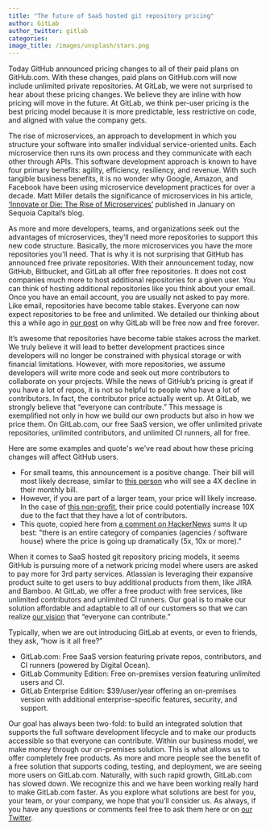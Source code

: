 ```yaml
---
title: "The future of SaaS hosted git repository pricing"
author: GitLab
author_twitter: gitlab
categories: 
image_title: /images/unsplash/stars.png
---
```


Today GitHub announced pricing changes to all of their paid plans on GitHub.com. With these 
changes, paid plans on GitHub.com will now include unlimited private repositories. At GitLab,
we were not surprised to hear about these pricing changes. We believe they are inline with 
how pricing will move in the future. At GitLab, we think per-user pricing is the best pricing 
model because it is more predictable, less restrictive on code, and aligned with value the 
company gets.

<!-- more -->

The rise of microservices, an approach to development in which you structure your software 
into smaller individual service-oriented units. Each microservice then runs its own process 
and they communicate with each other through APIs. This software development approach is known 
to have four primary benefits: agility, efficiency, resiliency, and revenue. With such tangible 
business benefits, it is no wonder why Google, Amazon, and Facebook have been using microservice
development practices for over a decade. Matt Miller details the significance of microservices 
in his article, [‘Innovate or Die: The Rise of Microservices’](https://www.sequoiacap.com/article/build-us-microservices/) published in January on Sequoia 
Capital’s blog.

As more and more developers, teams, and organizations seek out the advantages of microservices, 
they’ll need more repositories to support this new code structure. Basically, the more microservices 
you have the more repositories you’ll need. That is why it is not surprising that GitHub has announced
free private repositories. With their announcement today, now GitHub, Bitbucket, and GitLab all offer
free repositories. It does not cost companies much more to host additional repositories for a given user.
You can think of hosting additional repositories like you think about your email. Once you have an 
email account, you are usually not asked to pay more. Like email, repositories have become table stakes.
Everyone can now expect repositories to be free and unlimited. We detailed our thinking about this a
while ago in [our post](https://about.gitlab.com/gitlab-com/#why-gitlab-com-will-be-free-forever) on why GitLab will be free now and free forever.

It’s awesome that repositories have become table stakes across the market. We truly believe it will 
lead to better development practices since developers will no longer be constrained with physical 
storage or with financial limitations. However, with more repositories, we assume developers will 
write more code and seek out more contributors to collaborate on your projects. While the news of
GitHub’s pricing is great if you have a lot of repos, it is not so helpful to people who have a lot 
of contributors. In fact, the contributor price actually went up. At GitLab, we strongly believe that
“everyone can contribute.” This message is exemplified not only in how we build our own products but 
also in how we price them. On GitLab.com, our free SaaS version, we offer unlimited private repositories,
unlimited contributors, and unlimited CI runners, all for free. 

Here are some examples and quote's we've read about how these pricing changes will affect GitHub users. 

* For small teams, this announcement is a positive change. Their bill will most likely decrease, similar to [this person](https://news.ycombinator.com/item?id=11674148) who will see a 4X decline in their monthly bill. 
* However, if you are part of a larger team, your price will likely increase. In the case of [this non-profit](https://news.ycombinator.com/item?id=11674530), their price could potentially increase 10X due to the fact that they have a lot of contributors.
* This quote, copied here from [a comment on HackerNews](https://news.ycombinator.com/item?id=11674507) sums it up best: "there is an entire category of companies (agencies / software house) where the price is going up dramatically (5x, 10x or more)." 

When it comes to SaaS hosted git repository pricing models, it seems GitHub is pursuing more of a network
pricing model where users are asked to pay more for 3rd party services. Atlassian is leveraging their
expansive product suite to get users to buy additional products from them, like JIRA and Bamboo. At
GitLab, we offer a free product with free services, like unlimited contributors and unlimited CI runners.
Our goal is to make our solution affordable and adaptable to all of our customers so that we can realize
[our vision](https://about.gitlab.com/strategy/) that “everyone can contribute.”

Typically, when we are out introducing GitLab at events, or even to friends, they ask, “how is 
it all free?” 

* GitLab.com: Free SaaS version featuring private repos, contributors, and CI runners (powered by Digital Ocean).
* GitLab Community Edition: Free on-premises version featuring unlimited users and CI.
* GitLab Enterprise Edition: $39/user/year offering an on-premises version with additional enterprise-specific features, security, and support.

Our goal has always been two-fold: to build an integrated solution that supports the full software
development lifecycle and to make our products accessible so that everyone can contribute. Within our
business model, we make money through our on-premises solution. This is what allows us to offer
completely free products. As more and more people see the benefit of a free solution that supports
coding, testing, and deployment, we are seeing more users on GitLab.com. Naturally, with such rapid
growth, GitLab.com has slowed down. We recognize this and we have been working really hard to make 
GitLab.com faster. As you explore what solutions are best for you, your team, or your company, we hope
that you’ll consider us. As always, if you have any questions or comments feel free to ask them here or
on [our Twitter](https://twitter.com/gitlab).  